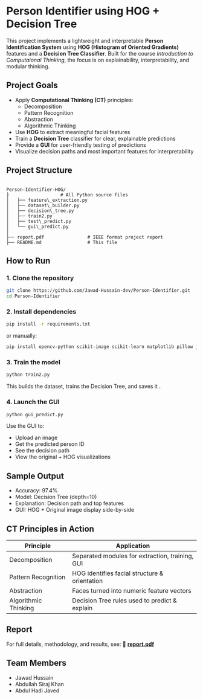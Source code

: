 #  Person Identifier using HOG + Decision Tree

This project implements a lightweight and interpretable **Person Identification System** using **HOG (Histogram of Oriented Gradients)** features and a **Decision Tree Classifier**. Built for the course *Introduction to Computaional Thinking*, the focus is on explainability, interpretability, and modular thinking.

##  Project Goals

- Apply **Computational Thinking (CT)** principles:
  - Decomposition
  - Pattern Recognition
  - Abstraction
  - Algorithmic Thinking
- Use **HOG** to extract meaningful facial features
- Train a **Decision Tree** classifier for clear, explainable predictions
- Provide a **GUI** for user-friendly testing of predictions
- Visualize decision paths and most important features for interpretability

##  Project Structure

```

Person-Identifier-HOG/
├                   # All Python source files
│   ├── feature\_extraction.py
│   ├── dataset\_builder.py
│   ├── decision\_tree.py
│   ├── train2.py
│   ├── test\_predict.py
│   └── gui\_predict.py
│
├── report.pdf                # IEEE format project report 
├── README.md                 # This file

````

## How to Run

### 1. Clone the repository

```bash
git clone https://github.com/Jawad-Hussain-dev/Person-Identifier.git
cd Person-Identifier
````

### 2. Install dependencies

```bash
pip install -r requirements.txt
```

or manually:

```bash
pip install opencv-python scikit-image scikit-learn matplotlib pillow joblib
```

### 3. Train the model

```bash
python train2.py
```

This builds the dataset, trains the Decision Tree, and saves it .

### 4. Launch the GUI

```bash
python gui_predict.py
```

Use the GUI to:

* Upload an image
* Get the predicted person ID
* See the decision path
* View the original + HOG visualizations

##  Sample Output

*  Accuracy: 97.4%
*  Model: Decision Tree (depth=10)
*  Explanation: Decision path and top features
*  GUI: HOG + Original image display side-by-side

##  CT Principles in Action

| Principle            | Application                                     |
| -------------------- | ----------------------------------------------- |
| Decomposition        | Separated modules for extraction, training, GUI |
| Pattern Recognition  | HOG identifies facial structure & orientation   |
| Abstraction          | Faces turned into numeric feature vectors       |
| Algorithmic Thinking | Decision Tree rules used to predict & explain   |

##  Report

For full details, methodology, and results, see:
📎 **[report.pdf](./report.pdf)**

##  Team Members

* Jawad Hussain
* Abdullah Siraj Khan
* Abdul Hadi Javed


```
